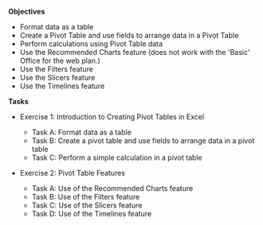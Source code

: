 **Objectives**
- Format data as a table
- Create a Pivot Table and use fields to arrange data in a Pivot Table
- Perform calculations using Pivot Table data
- Use the Recommended Charts feature (does not work with the 'Basic' Office for the web plan.)
- Use the Filters feature
- Use the Slicers feature
- Use the Timelines feature

**Tasks**
- Exercise 1: Introduction to Creating Pivot Tables in Excel
  - Task A: Format data as a table
  - Task B: Create a pivot table and use fields to arrange data in a pivot table
  - Task C: Perform a simple calculation in a pivot table
 
- Exercise 2: Pivot Table Features
  - Task A: Use of the Recommended Charts feature
  - Task B: Use of the Filters feature
  - Task C: Use of the Slicers feature
  - Task D: Use of the Timelines feature
